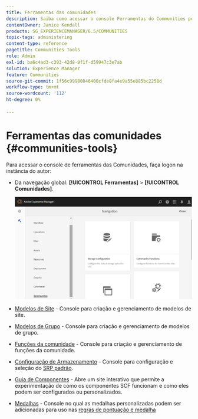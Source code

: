 ```yaml
---
title: Ferramentas das comunidades
description: Saiba como acessar o console Ferramentas do Communities por meio da instância do Autor.
contentOwner: Janice Kendall
products: SG_EXPERIENCEMANAGER/6.5/COMMUNITIES
topic-tags: administering
content-type: reference
pagetitle: Communities Tools
role: Admin
exl-id: ba6c4ad3-c393-42d8-9f1f-d59947c3e7ab
solution: Experience Manager
feature: Communities
source-git-commit: 1f56c99980846400cfde8fa4e9a55e885bc2258d
workflow-type: tm+mt
source-wordcount: '112'
ht-degree: 0%

---
```


# Ferramentas das comunidades {#communities-tools}

Para acessar o console de ferramentas das Comunidades, faça logon na instância do autor:

* Da navegação global: **[!UICONTROL Ferramentas]** > **[!UICONTROL Comunidades]**.

  ![comunidades](assets/communities-home.png)

* [Modelos de Site](sites.md) - Console para criação e gerenciamento de modelos de site.

* [Modelos de Grupo](tools-groups.md) - Console para criação e gerenciamento de modelos de grupo.

* [Funções da comunidade](functions.md) - Console para criação e gerenciamento de funções da comunidade.

* [Configuração de Armazenamento](srp-config.md) - Console para configuração e seleção do [SRP padrão](working-with-srp.md).

* [Guia de Componentes](components-guide.md) - Abre um site interativo que permite a experimentação de como os componentes SCF funcionam e como eles podem ser configurados ou personalizados.

* [Medalhas](badges.md) - Console no qual as medalhas personalizadas podem ser adicionadas para uso nas [regras de pontuação e medalha](implementing-scoring.md)
